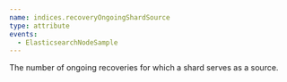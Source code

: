 ```yaml
---
name: indices.recoveryOngoingShardSource
type: attribute
events:
  - ElasticsearchNodeSample
---
```


The number of ongoing recoveries for which a shard serves as a source.